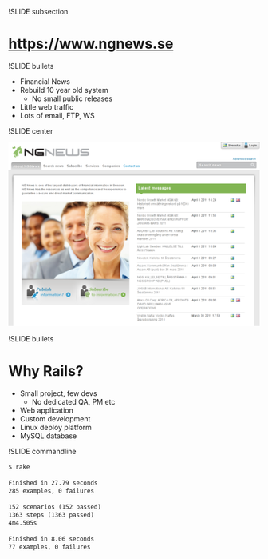 !SLIDE subsection

# <https://www.ngnews.se>

!SLIDE bullets

* Financial News
* Rebuild 10 year old system
  * No small public releases
* Little web traffic
* Lots of email, FTP, WS

!SLIDE center

![NGNews](ngnews.png)

!SLIDE bullets

# Why Rails?

* Small project, few devs
  * No dedicated QA, PM etc
* Web application
* Custom development
* Linux deploy platform
* MySQL database


!SLIDE commandline

    $ rake

    Finished in 27.79 seconds
    285 examples, 0 failures

    152 scenarios (152 passed)
    1363 steps (1363 passed)
    4m4.505s

    Finished in 8.06 seconds
    77 examples, 0 failures

